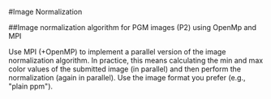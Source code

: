 #Image Normalization

##Image normalization algorithm for PGM images (P2) using OpenMp and MPI

Use MPI (+OpenMP) to implement a parallel version of the image normalization algorithm. In practice, this means calculating the min and max color values of the submitted image (in parallel) and then perform the normalization (again in parallel). Use the image format you prefer (e.g., "plain ppm").
